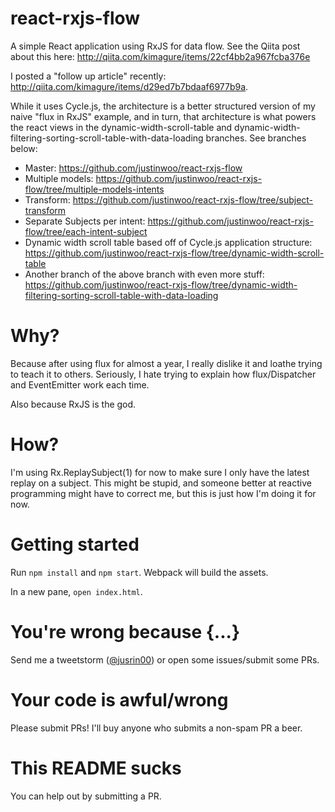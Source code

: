 # react-rxjs-flow

A simple React application using RxJS for data flow. See the Qiita post about this here: http://qiita.com/kimagure/items/22cf4bb2a967fcba376e

I posted a "follow up article" recently: http://qiita.com/kimagure/items/d29ed7b7bdaaf6977b9a.

While it uses Cycle.js, the architecture is a better structured version of my naive "flux in RxJS" example, and in turn, that architecture is what powers the react views in the dynamic-width-scroll-table and dynamic-width-filtering-sorting-scroll-table-with-data-loading branches. See branches below:

* Master: https://github.com/justinwoo/react-rxjs-flow
* Multiple models: https://github.com/justinwoo/react-rxjs-flow/tree/multiple-models-intents
* Transform: https://github.com/justinwoo/react-rxjs-flow/tree/subject-transform
* Separate Subjects per intent: https://github.com/justinwoo/react-rxjs-flow/tree/each-intent-subject
* Dynamic width scroll table based off of Cycle.js application structure: https://github.com/justinwoo/react-rxjs-flow/tree/dynamic-width-scroll-table
* Another branch of the above branch with even more stuff: https://github.com/justinwoo/react-rxjs-flow/tree/dynamic-width-filtering-sorting-scroll-table-with-data-loading


# Why?

Because after using flux for almost a year, I really dislike it and loathe trying to teach it to others. Seriously, I hate trying to explain how flux/Dispatcher and EventEmitter work each time.

Also because RxJS is the god.


# How?

I'm using Rx.ReplaySubject(1) for now to make sure I only have the latest replay on a subject. This might be stupid, and someone better at reactive programming might have to correct me, but this is just how I'm doing it for now.


# Getting started

Run `npm install` and `npm start`. Webpack will build the assets.

In a new pane, `open index.html`.


# You're wrong because {...}

Send me a tweetstorm ([@jusrin00](http://twitter.com/jusrin00)) or open some issues/submit some PRs.


# Your code is awful/wrong

Please submit PRs! I'll buy anyone who submits a non-spam PR a beer.


# This README sucks

You can help out by submitting a PR.
